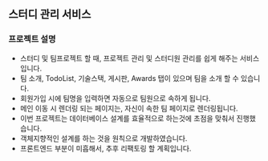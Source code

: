 ## 스터디 관리 서비스


### 프로젝트 설명

- 스터디 및 팀프로젝트 할 때, 프로젝트 관리 및 스터디원 관리를 쉽게 해주는 서비스입니다.
- 팀 소개, TodoList, 기술스택, 게시판, Awards 탭이 있으며 팀을 소개 할 수 있습니다.
- 회원가입 시에 팀명을 입력하면 자동으로 팀원으로 속하게 됩니다.
- 메인 이동 시 렌더링 되는 페이지는, 자신이 속한 팀 페이지로 렌더링됩니다.
- 이번 프로젝트는 데이터베이스 설계를 효율적으로 하는것에 초점을 맞춰서 진행했습니다.
- 객체지향적인 설계를 하는 것을 원칙으로 개발하였습니다.
- 프론트엔드 부분이 미흡해서, 추후 리팩토링 할 계획입니다.
